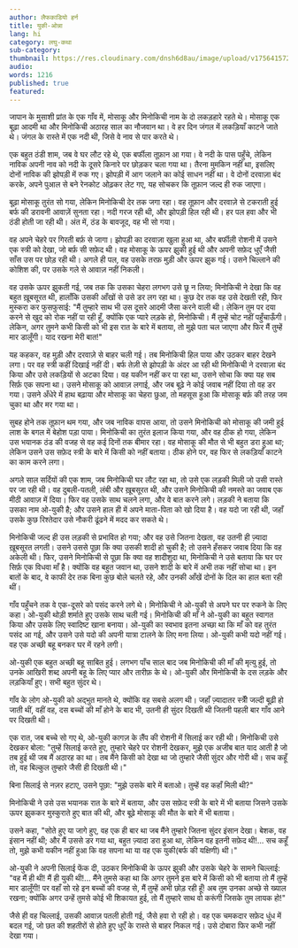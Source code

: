 ```yaml
---
author: लैफकाडियो हर्न
title: युकी-ओन्ना
lang: hi
category: लघु-कथा
sub-category:
thumbnail: https://res.cloudinary.com/dnsh6d8au/image/upload/v1756415721/Yuki-Onna_ixdqr7.jpg
audio:
words: 1216
published: true
featured:
---
```


जापान के मुसाशी प्रांत के एक गाँव में, मोसाकू और मिनोकिची नाम के दो लकड़हारे रहते थे। मोसाकू एक बूढ़ा आदमी था और मिनोकिची अठारह साल का नौजवान था। वे हर दिन जंगल में लकड़ियाँ काटने जाते थे। जंगल के रास्ते में एक नदी थी, जिसे वे नाव से पार करते थे।

एक बहुत ठंडी शाम, जब वे घर लौट रहे थे, एक बर्फीला तूफ़ान आ गया। वे नदी के पास पहुँचे, लेकिन नाविक अपनी नाव को नदी के दूसरे किनारे पर छोड़कर चला गया था। तैरना मुमकिन नहीं था, इसलिए दोनों नाविक की झोपड़ी में रुक गए। झोपड़ी में आग जलाने का कोई साधन नहीं था। वे दोनों दरवाज़ा बंद करके, अपने पुआल से बने रेनकोट ओढ़कर लेट गए, यह सोचकर कि तूफ़ान जल्द ही रुक जाएगा।

बूढ़ा मोसाकू तुरंत सो गया, लेकिन मिनोकिची देर तक जगा रहा। वह तूफ़ान और दरवाज़े से टकराती हुई बर्फ की डरावनी आवाज़ें सुनता रहा। नदी गरज रही थी, और झोपड़ी हिल रही थी। हर पल हवा और भी ठंडी होती जा रही थी। अंत में, ठंड के बावजूद, वह भी सो गया।

वह अपने चेहरे पर गिरती बर्फ़ से जागा। झोपड़ी का दरवाज़ा खुला हुआ था, और बर्फीली रोशनी में उसने एक स्त्री को देखा, जो बर्फ़ सी सफ़ेद थी। वह मोसाकू के ऊपर झुकी हुई थी और अपनी सफ़ेद धुएँ जैसी साँस उस पर छोड़ रही थी। अगले ही पल, वह उसके तरफ़ मुड़ी और ऊपर झुक गई। उसने चिल्लाने की कोशिश की, पर उसके गले से आवाज़ नहीं निकली। 

वह उसके ऊपर झुकती गई, जब तक कि उसका चेहरा लगभग उसे छू न लिया; मिनोकिची ने देखा कि वह बहुत ख़ूबसूरत थी, हालाँकि उसकी आँखों से उसे डर लग रहा था। कुछ देर तक वह उसे देखती रही, फिर मुस्करा कर फुसफुसाई: "मैं तुम्हारे साथ भी उस दूसरे आदमी जैसा करने वाली थी। लेकिन तुम पर दया करने से खुद को रोक नहीं पा रही हूँ, क्योंकि एक प्यारे लड़के हो, मिनोकिची। मैं तुम्हें चोट नहीं पहुँचाऊँगी। लेकिन, अगर तुमने कभी किसी को भी इस रात के बारे में बताया, तो मुझे पता चल जाएगा और फिर मैं तुम्हें मार डालूँगी। याद रखना मेरी बात!"

यह कहकर, वह मुड़ी और दरवाज़े से बाहर चली गई। तब मिनोकिची हिल पाया और उठकर बाहर देखने लगा। पर वह स्त्री कहीं दिखाई नहीं दी। बर्फ तेज़ी से झोपड़ी के अंदर आ रही थी मिनोकिची ने दरवाज़ा बंद किया और उसे लकड़ियों से अटका दिया। वह यकीन नहीं कर पा रहा था, उसने सोचा कि क्या यह सब सिर्फ़ एक सपना था। उसने मोसाकू को आवाज़ लगाई, और जब बूढ़े ने कोई जवाब नहीं दिया तो वह डर गया। उसने अँधेरे में हाथ बढ़ाया और मोसाकू का चेहरा छुआ, तो महसूस हुआ कि मोसाकू बर्फ़ की तरह जम चुका था और मर गया था।

सुबह होने तक तूफ़ान थम गया, और जब नाविक वापस आया, तो उसने मिनोकिची को मोसाकू की जमी हुई लाश के बगल में बेहोश पड़ा पाया। मिनोकिची का तुरंत इलाज किया गया, और वह ठीक हो गया, लेकिन उस भयानक ठंड की वजह से वह कई दिनों तक बीमार रहा। वह मोसाकू की मौत से भी बहुत डरा हुआ था; लेकिन उसने उस सफ़ेद स्त्री के बारे में किसी को नहीं बताया। ठीक होने पर, वह फिर से लकड़ियाँ काटने का काम करने लगा।

अगले साल सर्दियों की एक शाम, जब मिनोकिची घर लौट रहा था, तो उसे एक लड़की मिली जो उसी रास्ते पर जा रही थी। वह दुबली-पतली, लंबी और ख़ूबसूरत थी, और उसने मिनोकिची की नमस्ते का जवाब एक मीठी आवाज़ में दिया। फिर वह उसके साथ चलने लगा, और वे बात करने लगे। लड़की ने बताया कि उसका नाम ओ-युकी है; और उसने हाल ही में अपने माता-पिता को खो दिया है। वह यदो जा रही थी, जहाँ उसके कुछ रिश्तेदार उसे नौकरी ढूंढने में मदद कर सकते थे।

मिनोकिची जल्द ही उस लड़की से प्रभावित हो गया; और वह उसे जितना देखता, वह उतनी ही ज़्यादा ख़ूबसूरत लगती। उसने उससे पूछा कि क्या उसकी शादी हो चुकी है; तो उसने हँसकर जवाब दिया कि वह अकेली थी। फिर, उसने मिनोकिची से पूछा कि क्या वह शादीशुदा था, मिनोकिची ने उसे बताया कि घर पर सिर्फ़ एक विधवा माँ है। क्योंकि वह बहुत जवान था, उसने शादी के बारे में अभी तक नहीं सोचा था। इन बातों के बाद, वे काफी देर तक बिना कुछ बोले चलते रहे, और उनकी आँखें दोनों के दिल का हाल बता रही थीं।

गाँव पहुँचने तक वे एक-दूसरे को पसंद करने लगे थे। मिनोकिची ने ओ-युकी से अपने घर पर रुकने के लिए कहा। ओ-युकी थोड़ी शर्माते हुए उसके साथ चली गई। मिनोकिची की माँ ने ओ-युकी का बहुत स्वागत किया और उसके लिए स्वादिष्ट खाना बनाया। ओ-युकी का स्वभाव इतना अच्छा था कि माँ को वह तुरंत पसंद आ गई, और उसने उसे यदो की अपनी यात्रा टालने के लिए मना लिया। ओ-युकी कभी यदो नहीं गई। वह एक अच्छी बहू बनकर घर में रहने लगी।

ओ-युकी एक बहुत अच्छी बहू साबित हुई। लगभग पाँच साल बाद जब मिनोकिची की माँ की मृत्यु हुई, तो उनके आखिरी शब्द अपनी बहू के लिए प्यार और तारीफ़ के थे। ओ-युकी और मिनोकिची के दस लड़के और लड़कियाँ हुए। सभी बहुत सुंदर थे।

गाँव के लोग ओ-युकी को अद्भुत मानते थे, क्योंकि वह सबसे अलग थी। जहाँ ज़्यादातर स्त्रीें जल्दी बूढ़ी हो जाती थीं, वहीं वह, दस बच्चों की माँ होने के बाद भी, उतनी ही सुंदर दिखती थी जितनी पहली बार गाँव आने पर दिखती थी।

एक रात, जब बच्चे सो गए थे, ओ-युकी कागज़ के लैंप की रोशनी में सिलाई कर रही थी। मिनोकिची उसे देखकर बोला: "तुम्हें सिलाई करते हुए, तुम्हारे चेहरे पर रोशनी देखकर, मुझे एक अजीब बात याद आती है जो तब हुई थी जब मैं अठारह का था। तब मैंने किसी को देखा था जो तुम्हारे जैसी सुंदर और गोरी थी। सच कहूँ तो, वह बिल्कुल तुम्हारे जैसी ही दिखती थी।"

बिना सिलाई से नज़र हटाए, उसने पूछा: "मुझे उसके बारे में बताओ। तुम्हें वह कहाँ मिली थी?"

मिनोकिची ने उसे उस भयानक रात के बारे में बताया, और उस सफ़ेद स्त्री के बारे में भी बताया जिसने उसके ऊपर झुककर मुस्कुराते हुए बात की थी, और बूढ़े मोसाकू की मौत के बारे में भी बताया।

उसने कहा, "सोते हुए या जागे हुए, वह एक ही बार था जब मैंने तुम्हारे जितना सुंदर इंसान देखा। बेशक, वह इंसान नहीं थी; और मैं उससे डर गया था, बहुत ज़्यादा डरा हुआ था, लेकिन वह इतनी सफ़ेद थी!... सच कहूँ तो, मुझे कभी यकीन नहीं हुआ कि वह सपना था या वह एक युकी(बर्फ की यक्षिणी) थी।"

ओ-युकी ने अपनी सिलाई फेंक दी, उठकर मिनोकिची के ऊपर झुकी और उसके चेहरे के सामने चिल्लाई: "वह मैं ही थी! मैं ही युकी थी!... मैंने तुमसे कहा था कि अगर तुमने इस बारे में किसी को भी बताया तो मैं तुम्हें मार डालूँगी! पर वहाँ सो रहे इन बच्चों की वजह से, मैं तुम्हें अभी छोड़ रही हूँ! अब तुम उनका अच्छे से ख्याल रखना; क्योंकि अगर उन्हें तुमसे कोई भी शिकायत हुई, तो मैं तुम्हारे साथ वो करूंगी जिसके तुम लायक हो!"

जैसे ही वह चिल्लाई, उसकी आवाज़ पतली होती गई, जैसे हवा रो रही हो। वह एक चमकदार सफ़ेद धुंध में बदल गई, जो छत की शहतीरों से होते हुए धुएँ के रास्ते से बाहर निकल गई। उसे दोबारा फिर कभी नहीं देखा गया।